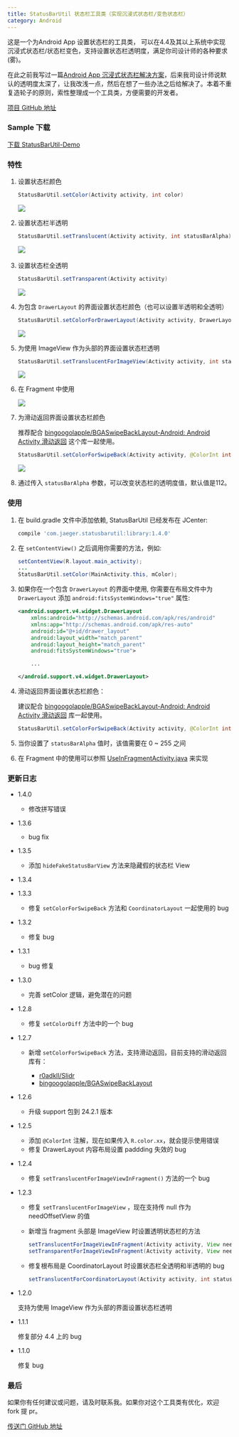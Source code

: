 ```yaml
---
title: StatusBarUtil 状态栏工具类（实现沉浸式状态栏/变色状态栏）
category: Android 
---
```


这是一个为Android App 设置状态栏的工具类， 可以在4.4及其以上系统中实现 沉浸式状态栏/状态栏变色，支持设置状态栏透明度，满足你司设计师的各种要求(雾)。

在此之前我写过一篇[Android App 沉浸式状态栏解决方案](http://laobie.github.io/android/2016/02/15/status-bar-demo.html)，后来我司设计师说默认的透明度太深了，让我改浅一点，然后在想了一些办法之后给解决了。本着不重复造轮子的原则，索性整理成一个工具类，方便需要的开发者。

[项目 GitHub 地址](https://github.com/laobie/StatusBarUtil)

### Sample 下载
[下载 StatusBarUtil-Demo](http://fir.im/5mnp)


### 特性

1. 设置状态栏颜色

   ```java
   StatusBarUtil.setColor(Activity activity, int color)
   ```

   ![](https://raw.githubusercontent.com/laobie/StatusBarUtil/master/img/set_color.png)

2. 设置状态栏半透明

   ```java
   StatusBarUtil.setTranslucent(Activity activity, int statusBarAlpha)
   ```

   ![](https://raw.githubusercontent.com/laobie/StatusBarUtil/master/img/set_translucnet.png)
   ​
   ​

3. 设置状态栏全透明

   ```java
   StatusBarUtil.setTransparent(Activity activity)
   ```

   ![](https://raw.githubusercontent.com/laobie/StatusBarUtil/master/img/set_transparent.png)

4. 为包含 `DrawerLayout` 的界面设置状态栏颜色（也可以设置半透明和全透明）

   ```java
   StatusBarUtil.setColorForDrawerLayout(Activity activity, DrawerLayout drawerLayout, int color)
   ```

   ![](https://raw.githubusercontent.com/laobie/StatusBarUtil/master/img/set_color_for_drawer_layout.png)

5. 为使用 ImageView 作为头部的界面设置状态栏透明

   ```java
   StatusBarUtil.setTranslucentForImageView(Activity activity, int statusBarAlpha, View needOffsetView)
   ```

   ![](https://raw.githubusercontent.com/laobie/StatusBarUtil/master/img/set_for_image_view_page.png)

6. 在 Fragment 中使用

   ![](https://lc-qygvx1cc.cn-n1.lcfile.com/f79b11ecae3b6043.gif)

7. 为滑动返回界面设置状态栏颜色

   推荐配合 [bingoogolapple/BGASwipeBackLayout\-Android: Android Activity 滑动返回](https://github.com/bingoogolapple/BGASwipeBackLayout-Android) 这个库一起使用。

   ```java
   StatusBarUtil.setColorForSwipeBack(Activity activity, @ColorInt int color, int statusBarAlpha)
   ```

   ![](https://raw.githubusercontent.com/laobie/StatusBarUtil/master/img/set_color_for_swipe_back_page.png)

8. 通过传入 `statusBarAlpha` 参数，可以改变状态栏的透明度值，默认值是112。


### 使用

1. 在 build.gradle 文件中添加依赖, StatusBarUtil 已经发布在 JCenter:

   ```groovy
   compile 'com.jaeger.statusbarutil:library:1.4.0'
   ```

2. 在 `setContentView()` 之后调用你需要的方法，例如:

   ```java
   setContentView(R.layout.main_activity);
   ...
   StatusBarUtil.setColor(MainActivity.this, mColor);
   ```

3. 如果你在一个包含 `DrawerLayout` 的界面中使用, 你需要在布局文件中为 `DrawerLayout` 添加 `android:fitsSystemWindows="true"` 属性:

   ```xml
   <android.support.v4.widget.DrawerLayout
       xmlns:android="http://schemas.android.com/apk/res/android"
       xmlns:app="http://schemas.android.com/apk/res-auto"
       android:id="@+id/drawer_layout"
       android:layout_width="match_parent"
       android:layout_height="match_parent"
       android:fitsSystemWindows="true">

       ...

   </android.support.v4.widget.DrawerLayout>
   ```

4. 滑动返回界面设置状态栏颜色：

   建议配合 [bingoogolapple/BGASwipeBackLayout\-Android: Android Activity 滑动返回](https://github.com/bingoogolapple/BGASwipeBackLayout-Android) 库一起使用。

   ```java
   StatusBarUtil.setColorForSwipeBack(Activity activity, @ColorInt int color, int statusBarAlpha)
   ```

5. 当你设置了 `statusBarAlpha` 值时，该值需要在 0 ~ 255 之间

6. 在 Fragment 中的使用可以参照 [UseInFragmentActivity.java](https://github.com/laobie/StatusBarUtil/blob/master/sample/src/main/java/com/jaeger/statusbarutil/UseInFragmentActivity.java) 来实现

### 更新日志

- 1.4.0

  - 修改拼写错误

- 1.3.6

  - bug fix 

- 1.3.5
  - 添加 `hideFakeStatusBarView` 方法来隐藏假的状态栏 View


- 1.3.4
- 1.3.3
  - 修复 `setColorForSwipeBack` 方法和 `CoordinatorLayout` 一起使用的 bug


- 1.3.2 
  - 修复 bug

+  1.3.1

   - bug 修复

+  1.3.0

   - 完善 setColor 逻辑，避免潜在的问题

+  1.2.8

   - 修复 `setColorDiff` 方法中的一个 bug

+  1.2.7

   - 新增 `setColorForSwipeBack` 方法，支持滑动返回，目前支持的滑动返回库有：

     - [r0adkll/Slidr](https://github.com/r0adkll/Slidr)   
     - [bingoogolapple/BGASwipeBackLayout](https://github.com/bingoogolapple/BGASwipeBackLayout-Android)

+  1.2.6

   - 升级 support 包到 24.2.1 版本

+  1.2.5

   - 添加 `@ColorInt` 注解，现在如果传入 `R.color.xx`，就会提示使用错误
   - 修复 DrawerLayout 内容布局设置 paddding 失效的 bug

+  1.2.4

   - 修复 `setTranslucentForImageViewInFragment()` 方法的一个 bug

+  1.2.3

   - 修复 `setTranslucentForImageView` ，现在支持传 null 作为 needOffsetView 的值

   - 新增当 fragment 头部是 ImageView 时设置透明状态栏的方法

     ``` java
     setTranslucentForImageViewInFragment(Activity activity, View needOffsetView)
     setTransparentForImageViewInFragment(Activity activity, View needOffsetView)
     ```

   - 修复根布局是 CoordinatorLayout 时设置状态栏全透明和半透明的 bug

     ``` java
     setTranslucentForCoordinatorLayout(Activity activity, int statusBarAlpha)
     ```


- 1.2.0

    支持为使用 ImageView 作为头部的界面设置状态栏透明

- 1.1.1

    修复部分 4.4 上的 bug

- 1.1.0

    修复 bug

### 最后
如果你有任何建议或问题，请及时联系我。如果你对这个工具类有优化，欢迎 fork 提 pr。

[传送门 GitHub 地址](https://github.com/laobie/StatusBarUtil)


